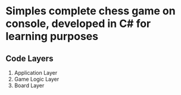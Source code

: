 # Simples complete chess game on console, developed in C# for learning purposes

## Code Layers 
1. Application Layer
2. Game Logic Layer
3. Board Layer
